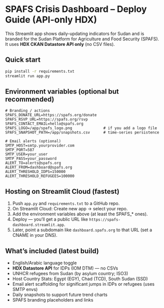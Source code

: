 
# SPAFS Crisis Dashboard – Deploy Guide (API-only HDX)

This Streamlit app shows daily-updating indicators for Sudan and is branded for the Sudan Platform for Agriculture and Food Security (SPAFS). It uses **HDX CKAN Datastore API only** (no CSV files).

## Quick start
```bash
pip install -r requirements.txt
streamlit run app.py
```

## Environment variables (optional but recommended)
```
# Branding / actions
SPAFS_DONATE_URL=https://spafs.org/donate
SPAFS_RSVP_URL=https://spafs.org/rsvp
SPAFS_CONTACT_EMAIL=hello@spafs.org
SPAFS_LOGO=/app/spafs_logo.png              # if you add a logo file
SPAFS_SNAPSHOT_PATH=/app/snapshots.csv      # time-series persistence

# Email alerts (optional)
SMTP_HOST=smtp.yourprovider.com
SMTP_PORT=587
SMTP_USER=your_user
SMTP_PASS=your_password
ALERT_TO=alerts@spafs.org
ALERT_FROM=dashboard@spafs.org
ALERT_THRESHOLD_IDPS=150000
ALERT_THRESHOLD_REFUGEES=100000
```

## Hosting on Streamlit Cloud (fastest)
1. Push `app.py` and `requirements.txt` to a GitHub repo.
2. On Streamlit Cloud: Create new app → select your repo.
3. Add the environment variables above (at least the SPAFS_* ones).
4. Deploy — you’ll get a public URL like `https://spafs-dashboard.streamlit.app`.
5. Later, point a subdomain like `dashboard.spafs.org` to that URL (set a CNAME in your DNS).

## What’s included (latest build)
- English/Arabic language toggle
- **HDX Datastore API** for IDPs (IOM DTM) — no CSVs
- UNHCR refugees from Sudan (by asylum country; ISO3)
- Host Country Stats: Egypt (EGY), Chad (TCD), South Sudan (SSD)
- Email alert scaffolding for significant jumps in IDPs or refugees (uses SMTP envs)
- Daily snapshots to support future trend charts
- SPAFS branding placeholders and links
